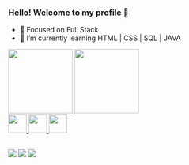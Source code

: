 ### Hello! Welcome to my profile 👋

- 🔭 Focused on Full Stack
- 🌱 I’m currently learning HTML | CSS | SQL | JAVA

<div>
 <a href="https://github.com/Nasalees">
  <img height="130em" src="https://github-readme-stats-eight-theta.vercel.app/api?username=Nasalees&show_icons=true&theme=dark&include_all_commits=true&count_private=true"/>
  <img height="130em" src="https://github-readme-stats-eight-theta.vercel.app/api/top-langs/?username=Nasalees&layout=compact&langs_count=8&theme=dark"/>
    
</div>

<div>
<img height="37"src="https://cdn.jsdelivr.net/gh/devicons/devicon/icons/css3/css3-plain.svg" />
<img height="37" src="https://cdn.jsdelivr.net/gh/devicons/devicon/icons/html5/html5-plain.svg" />
<img  height="37" src="https://cdn.jsdelivr.net/gh/devicons/devicon/icons/mysql/mysql-original.svg" />
</div>

##

<div>
  
<a href="https://www.instagram.com/nasalees/" target="_blank"><img src="https://img.shields.io/badge/Instagram-E4405F?style=for-the-badge&logo=instagram&logoColor=white" target="_blank"></a>
<a href = "mailto:contatonathaliasales@gmai.com"><img src="https://img.shields.io/badge/Gmail-D14836?style=for-the-badge&logo=gmail&logoColor=white" alvo ="_blank"></a>
<a href="https://www.linkedin.com/in/nath%C3%A1lia-sales-630470222/" target="_blank"><img src="https://img.shields.io/badge/LinkedIn-0077B5?style=for-the-badge&logo=linkedin&logoColor=white" target="_blank"></a> 

</div>


